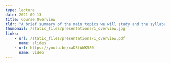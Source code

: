 ```yaml
---
type: lecture
date: 2021-09-13
title: Course Overview
tldr: "A brief summary of the main topics we will study and the syllabus."
thumbnail: /static_files/presentations/1_overview.jpg
links: 
    - url: /static_files/presentations/1_overview.pdf
      name: slides
    - url: https://youtu.be/xaD3fAWK580
      name: video
---
```

<!-- **Suggested Readings:**
- [Readings 1](http://example.com)
- [Readings 2](http://example.com)
 -->
